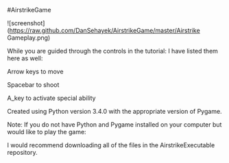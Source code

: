 #AirstrikeGame

![screenshot](https://raw.github.com/DanSehayek/AirstrikeGame/master/Airstrike Gameplay.png)

While you are guided through the controls in the tutorial: I have listed them here as well:

Arrow keys to move

Spacebar to shoot

A_key to activate special ability

Created using Python version 3.4.0 with the appropriate version of Pygame.

Note: If you do not have Python and Pygame installed on your computer but would like to play the game: 

I would recommend downloading all of the files in the AirstrikeExecutable repository.
